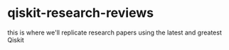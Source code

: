 # qiskit-research-reviews
this is where we'll replicate research papers using the latest and greatest Qiskit
